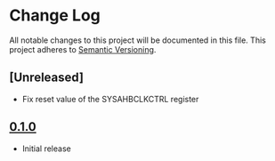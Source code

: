 # Change Log

All notable changes to this project will be documented in this file.
This project adheres to [Semantic Versioning](http://semver.org/).

## [Unreleased]

 * Fix reset value of the SYSAHBCLKCTRL register 

## [0.1.0](https://github.com/coredump-ch/lpc11uxx-rs/releases/tag/v0.1.0)

 * Initial release

